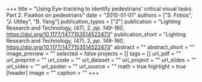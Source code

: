 +++
title = "Using Eye-tracking to identify pedestrians' critical visual tasks. Part 2. Fixation on pedestrians"
date = "2015-01-01"
authors = ["S. Fotios", "J. Uttley", "B. Yang"]
publication_types = ["2"]
publication = "Lighting Research and Technology, (47), 2, _pp. 149-160_, https://doi.org/10.1177/1477153514522473"
publication_short = "Lighting Research and Technology, (47), 2, _pp. 149-160_, https://doi.org/10.1177/1477153514522473"
abstract = ""
abstract_short = ""
image_preview = ""
selected = false
projects = []
tags = []
url_pdf = ""
url_preprint = ""
url_code = ""
url_dataset = ""
url_project = ""
url_slides = ""
url_video = ""
url_poster = ""
url_source = ""
math = true
highlight = true
[header]
image = ""
caption = ""
+++
